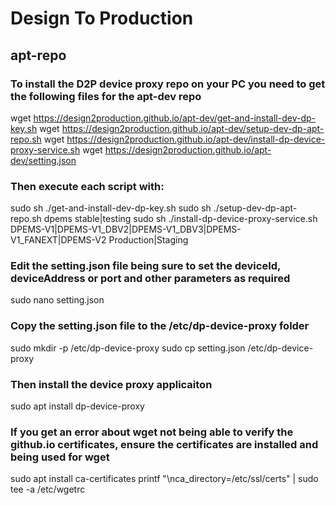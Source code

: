 # Design To Production
## apt-repo

### To install the D2P device proxy repo on your PC you need to get the following files for the apt-dev repo
wget https://design2production.github.io/apt-dev/get-and-install-dev-dp-key.sh
wget https://design2production.github.io/apt-dev/setup-dev-dp-apt-repo.sh
wget https://design2production.github.io/apt-dev/install-dp-device-proxy-service.sh
wget https://design2production.github.io/apt-dev/setting.json

### Then execute each script with:
sudo sh ./get-and-install-dev-dp-key.sh
sudo sh ./setup-dev-dp-apt-repo.sh dpems stable|testing
sudo sh ./install-dp-device-proxy-service.sh DPEMS-V1|DPEMS-V1_DBV2|DPEMS-V1_DBV3|DPEMS-V1_FANEXT|DPEMS-V2 Production|Staging

### Edit the setting.json file being sure to set the deviceId, deviceAddress or port and other parameters as required
sudo nano setting.json
### Copy the setting.json file to the /etc/dp-device-proxy folder
sudo mkdir -p /etc/dp-device-proxy
sudo cp setting.json /etc/dp-device-proxy

### Then install the device proxy applicaiton
sudo apt install dp-device-proxy

### If you get an error about wget not being able to verify the github.io certificates, ensure the certificates are installed and being used for wget
sudo apt install ca-certificates
printf "\nca_directory=/etc/ssl/certs" | sudo tee -a /etc/wgetrc


